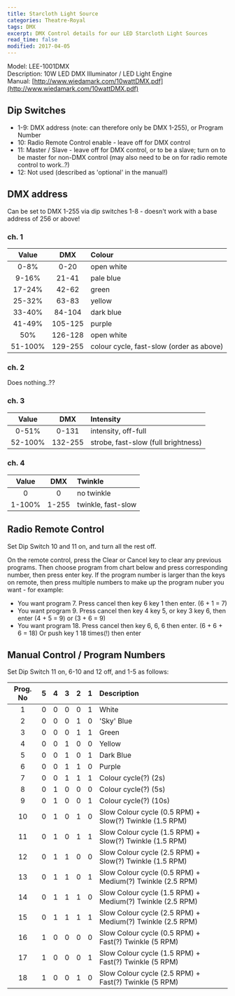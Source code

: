 ```yaml
---
title: Starcloth Light Source
categories: Theatre-Royal
tags: DMX
excerpt: DMX Control details for our LED Starcloth Light Sources
read_time: false
modified: 2017-04-05
---
```


Model: LEE-1001DMX  
Description: 10W LED DMX Illuminator / LED Light Engine  
Manual: [http://www.wiedamark.com/10wattDMX.pdf](http://www.wiedamark.com/10wattDMX.pdf)

## Dip Switches

- 1-9: DMX address (note: can therefore only be DMX 1-255), or Program Number
- 10:  Radio Remote Control enable - leave off for DMX control
- 11:  Master / Slave - leave off for DMX control, or to be a slave; turn on to be master for non-DMX control (may also need to be on for radio remote control to work..?)
- 12:  Not used (described as 'optional' in the manual!)


## DMX address

Can be set to DMX 1-255 via dip switches 1-8 - doesn't work with a base address of 256 or above!

### ch. 1

| Value   | DMX     | Colour           |
|:-------:|:-------:|:-----------------|
| 0-8%    | 0-20    | open white       |
| 9-16%   | 21-41   | pale blue        |
| 17-24%  | 42-62   | green            |
| 25-32%  | 63-83   | yellow           |
| 33-40%  | 84-104  | dark blue        |
| 41-49%  | 105-125 | purple           |
| 50%     | 126-128 | open white       |
| 51-100% | 129-255 | colour cycle, fast-slow (order as above) |

### ch. 2

Does nothing..??

### ch. 3

| Value   | DMX     | Intensity           |
|:-------:|:-------:|:--------------------|
| 0-51%   | 0-131   | intensity, off-full |
| 52-100% | 132-255 | strobe, fast-slow (full brightness) |

### ch. 4

| Value   | DMX     | Twinkle             |
|:-------:|:-------:|:--------------------|
| 0       | 0       | no twinkle          |
| 1-100%  | 1-255   | twinkle, fast-slow  |

## Radio Remote Control

Set Dip Switch 10 and 11 on, and turn all the rest off.

On the remote control, press the Clear or Cancel key to clear any previous programs.  Then choose program from chart below and press corresponding number, then press enter key.  If the program number is larger than the keys on remote, then press multiple numbers to make up the program nuber you want - for example:
- You want program 7. Press cancel then key 6 key 1 then enter. (6 + 1 = 7)
- You want program 9. Press cancel then key 4 key 5, or key 3 key 6, then enter (4 + 5 = 9) or (3 + 6 = 9)
- You want program 18. Press cancel then key 6, 6, 6 then enter. (6 + 6 + 6 = 18) Or push key 1 18 times(!) then enter

## Manual Control / Program Numbers

Set Dip Switch 11 on, 6-10 and 12 off, and 1-5 as follows:

| Prog. No | 5 | 4 | 3 | 2 | 1 | Description                                               |
|:--------:|:-:|:-:|:-:|:-:|:-:|:----------------------------------------------------------|
| 1        | 0 | 0 | 0 | 0 | 1 | White                                                     |
| 2        | 0 | 0 | 0 | 1 | 0 | 'Sky' Blue                                                |
| 3        | 0 | 0 | 0 | 1 | 1 | Green                                                     |
| 4        | 0 | 0 | 1 | 0 | 0 | Yellow                                                    |
| 5        | 0 | 0 | 1 | 0 | 1 | Dark Blue                                                 |
| 6        | 0 | 0 | 1 | 1 | 0 | Purple                                                    |
| 7        | 0 | 0 | 1 | 1 | 1 | Colour cycle(?) (2s)                                      |
| 8        | 0 | 1 | 0 | 0 | 0 | Colour cycle(?) (5s)                                      |
| 9        | 0 | 1 | 0 | 0 | 1 | Colour cycle(?) (10s)                                     |
| 10       | 0 | 1 | 0 | 1 | 0 | Slow Colour cycle (0.5 RPM) + Slow(?) Twinkle (1.5 RPM)   |
| 11       | 0 | 1 | 0 | 1 | 1 | Slow Colour cycle (1.5 RPM) + Slow(?) Twinkle (1.5 RPM)   |
| 12       | 0 | 1 | 1 | 0 | 0 | Slow Colour cycle (2.5 RPM) + Slow(?) Twinkle (1.5 RPM)   |
| 13       | 0 | 1 | 1 | 0 | 1 | Slow Colour cycle (0.5 RPM) + Medium(?) Twinkle (2.5 RPM) |
| 14       | 0 | 1 | 1 | 1 | 0 | Slow Colour cycle (1.5 RPM) + Medium(?) Twinkle (2.5 RPM) |
| 15       | 0 | 1 | 1 | 1 | 1 | Slow Colour cycle (2.5 RPM) + Medium(?) Twinkle (2.5 RPM) |
| 16       | 1 | 0 | 0 | 0 | 0 | Slow Colour cycle (0.5 RPM) + Fast(?) Twinkle (5 RPM)     |
| 17       | 1 | 0 | 0 | 0 | 1 | Slow Colour cycle (1.5 RPM) + Fast(?) Twinkle (5 RPM)     |
| 18       | 1 | 0 | 0 | 1 | 0 | Slow Colour cycle (2.5 RPM) + Fast(?) Twinkle (5 RPM)     |

